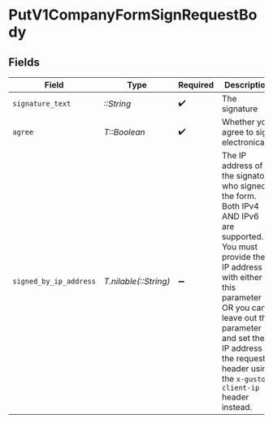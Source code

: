 # PutV1CompanyFormSignRequestBody


## Fields

| Field                                                                                                                                                                                                                                                                            | Type                                                                                                                                                                                                                                                                             | Required                                                                                                                                                                                                                                                                         | Description                                                                                                                                                                                                                                                                      |
| -------------------------------------------------------------------------------------------------------------------------------------------------------------------------------------------------------------------------------------------------------------------------------- | -------------------------------------------------------------------------------------------------------------------------------------------------------------------------------------------------------------------------------------------------------------------------------- | -------------------------------------------------------------------------------------------------------------------------------------------------------------------------------------------------------------------------------------------------------------------------------- | -------------------------------------------------------------------------------------------------------------------------------------------------------------------------------------------------------------------------------------------------------------------------------- |
| `signature_text`                                                                                                                                                                                                                                                                 | *::String*                                                                                                                                                                                                                                                                       | :heavy_check_mark:                                                                                                                                                                                                                                                               | The signature                                                                                                                                                                                                                                                                    |
| `agree`                                                                                                                                                                                                                                                                          | *T::Boolean*                                                                                                                                                                                                                                                                     | :heavy_check_mark:                                                                                                                                                                                                                                                               | Whether you agree to sign electronically                                                                                                                                                                                                                                         |
| `signed_by_ip_address`                                                                                                                                                                                                                                                           | *T.nilable(::String)*                                                                                                                                                                                                                                                            | :heavy_minus_sign:                                                                                                                                                                                                                                                               | The IP address of the signatory who signed the form. Both IPv4 AND IPv6 are supported. You must provide the IP address with either this parameter OR you can leave out this parameter and set the IP address in the request header using the `x-gusto-client-ip` header instead. |